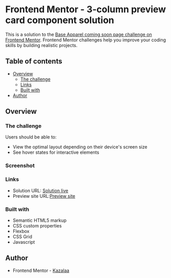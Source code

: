 # Frontend Mentor - 3-column preview card component solution

This is a solution to the [Base Apparel coming soon page challenge on Frontend Mentor](https://www.frontendmentor.io/challenges/base-apparel-coming-soon-page-5d46b47f8db8a7063f9331a0). Frontend Mentor challenges help you improve your coding skills by building realistic projects. 

## Table of contents

- [Overview](#overview)
  - [The challenge](#the-challenge)
  - [Links](#links)
  - [Built with](#built-with)
- [Author](#author)


## Overview

### The challenge

Users should be able to:

- View the optimal layout depending on their device's screen size
- See hover states for interactive elements

### Screenshot


### Links

- Solution URL: [Solution live](https://www.frontendmentor.io/solutions/base-apparel-coming-soon-page-g76tseUif)
- Preview site URL:[Preview site](https://kazalaa.github.io/coming-soon-page/)


### Built with

- Semantic HTML5 markup
- CSS custom properties
- Flexbox
- CSS Grid
- Javascript


## Author

- Frontend Mentor - [Kazalaa](https://www.frontendmentor.io/profile/Kazalaa)


